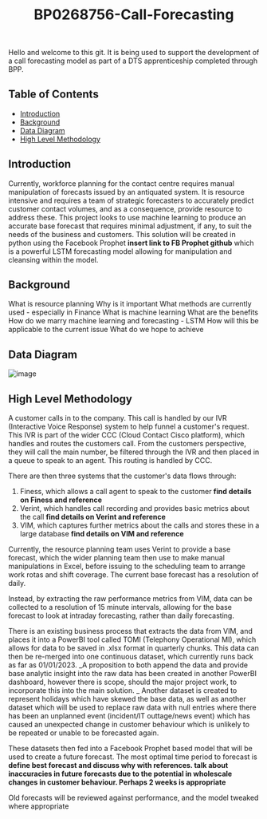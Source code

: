 # 




<h1 align="center"> BP0268756-Call-Forecasting </h1> <br>
<p align="center">
<!--   <a href="https://gitpoint.co/">
    <img alt="GitPoint" title="GitPoint" src="http://i.imgur.com/VShxJHs.png" width="450">
  </a> 
</p>

<p align="center">
  GitHub in your pocket. Built with React Native.
</p>

<p align="center">
  <a href="https://itunes.apple.com/us/app/gitpoint/id1251245162?mt=8">
    <img alt="Download on the App Store" title="App Store" src="http://i.imgur.com/0n2zqHD.png" width="140">
  </a>

  <a href="https://play.google.com/store/apps/details?id=com.gitpoint">
    <img alt="Get it on Google Play" title="Google Play" src="http://i.imgur.com/mtGRPuM.png" width="140">
  </a> -->
</p>

Hello and welcome to this git. It is being used to support the development of a call forecasting model as part of a DTS apprenticeship completed through BPP.

<!-- START doctoc generated TOC please keep comment here to allow auto update -->
<!-- DON'T EDIT THIS SECTION, INSTEAD RE-RUN doctoc TO UPDATE -->
## Table of Contents

- [Introduction](#introduction)
- [Background](#background)
- [Data Diagram](#data-diagram)
- [High Level Methodology](#high-level-methodology)
<!-- - [Contributors](#contributors)
- [Build Process](#build-process)
- [Backers](#backers-)
- [Sponsors](#sponsors-)
- [Acknowledgments](#acknowledgments) --!>

<!-- END doctoc generated TOC please keep comment here to allow auto update -->

## Introduction

Currently, workforce planning for the contact centre requires manual manipulation of forecasts issued by an antiquated system. It is resource intensive and requires a team of strategic forecasters to accurately predict customer contact volumes, and as a consequence, provide resource to address these. 
This project looks to use machine learning to produce an accurate base forecast that requires minimal adjustment, if any, to suit the needs of the business and customers. This solution will be created in python using the Facebook Prophet **insert link to FB Prophet github** which is a powerful LSTM forecasting model allowing for manipulation and cleansing within the model.

## Background 

What is resource planning
Why is it important
What methods are currently used - especially in Finance
What is machine learning
What are the benefits
How do we marry machine learning and forecasting - LSTM
How will this be applicable to the current issue
What do we hope to achieve

## Data Diagram

![image](https://github.com/user-attachments/assets/32690ffd-8735-4be1-a17c-01223ba29eeb)

## High Level Methodology

A customer calls in to the company. This call is handled by our IVR (Interactive Voice Response) system to help funnel a customer's request.
This IVR is part of the wider CCC (Cloud Contact Cisco platform), which handles and routes the customers call. From the customers perspective, they will call the main number, be filtered through the IVR and then placed in a queue to speak to an agent. This routing is handled by CCC. 

There are then three systems that the customer's data flows through:
1. Finess, which allows a call agent to speak to the customer **find details on Finess and reference**
2. Verint, which handles call recording and provides basic metrics about the call **find details on Verint and reference**
3. VIM, which captures further metrics about the calls and stores these in a large database **find details on VIM and reference**

Currently, the resource planning team uses Verint to provide a base forecast, which the wider planning team then use to make manual manipulations in Excel, before issuing to the scheduling team to arrange work rotas and shift coverage. The current base forecast has a resolution of daily.

Instead, by extracting the raw performance metrics from VIM, data can be collected to a resolution of 15 minute intervals, allowing for the base forecast to look at intraday forecasting, rather than daily forecasting. 

There is an existing business process that extracts the data from VIM, and places it into a PowerBI tool called TOMI (Telephony Operational MI), which allows for data to be saved in .xlsx format in quarterly chunks. This data can then be re-merged into one continuous dataset, which currently runs back as far as 01/01/2023. 
_A proposition to both append the data and provide base analytic insight into the raw data has been created in another PowerBI dashboard, however there is scope, should the major project work, to incorporate this into the main solution. _
Another dataset is created to represent holidays which have skewed the base data, as well as another dataset which will be used to replace raw data with null entries where there has been an unplanned event (incident/IT outtage/news event) which has caused an unexpected change in customer behaviour which is unlikely to be repeated or unable to be forecasted again.

These datasets then fed into a Facebook Prophet based model that will be used to create a future forecast. The most optimal time period to forecast is **define best forecast and discuss why with references. talk about inaccuracies in future forecasts due to the potential in wholescale changes in customer behaviour. Perhaps 2 weeks is appropriate**

Old forecasts will be reviewed against performance, and the model tweaked where appropriate



<!-- View repository and user information, control your notifications and even manage your issues and pull requests. Built with React Native, GitPoint is one of the most feature-rich unofficial GitHub clients that is 100% free.

**Available for both iOS and Android.**

<p align="center">
  <img src = "http://i.imgur.com/HowF6aM.png" width=350>
</p>

## Features

A few of the things you can do with GitPoint:

* View user activity feed
* Communicate on your issue and pull request conversations
* Close or lock issues
* Apply labels and assignees
* Review and merge pull requests
* Create new issues
* Star, watch and fork repositories
* Control your unread and participating notifications
* Easily search for any user or repository

<p align="center">
  <img src = "http://i.imgur.com/IkSnFRL.png" width=700>
</p>

<p align="center">
  <img src = "http://i.imgur.com/0iorG20.png" width=700>
</p>

## Feedback

Feel free to send us feedback on [Twitter](https://twitter.com/gitpointapp) or [file an issue](https://github.com/gitpoint/git-point/issues/new). Feature requests are always welcome. If you wish to contribute, please take a quick look at the [guidelines](./CONTRIBUTING.md)!

If there's anything you'd like to chat about, please feel free to join our [Gitter chat](https://gitter.im/git-point)!

## Contributors

This project follows the [all-contributors](https://github.com/kentcdodds/all-contributors) specification and is brought to you by these [awesome contributors](./CONTRIBUTORS.md).

## Build Process

- Follow the [React Native Guide](https://facebook.github.io/react-native/docs/getting-started.html) for getting started building a project with native code. **A Mac is required if you wish to develop for iOS.**
- Clone or download the repo
- `yarn` to install dependencies
- `yarn run link` to link react-native dependencies
- `yarn start:ios` to start the packager and run the app in the iOS simulator (`yarn start:ios:logger` will boot the application with [redux-logger](<https://github.com/evgenyrodionov/redux-logger>))
- `yarn start:android` to start the packager and run the app in the the Android device/emulator (`yarn start:android:logger` will boot the application with [redux-logger](https://github.com/evgenyrodionov/redux-logger))

Please take a look at the [contributing guidelines](./CONTRIBUTING.md) for a detailed process on how to build your application as well as troubleshooting information.

**Development Keys**: The `CLIENT_ID` and `CLIENT_SECRET` in `api/index.js` are for development purposes and do not represent the actual application keys. Feel free to use them or use a new set of keys by creating an [OAuth application](https://github.com/settings/applications/new) of your own. Set the "Authorization callback URL" to `gitpoint://welcome`.

## Backers [![Backers on Open Collective](https://opencollective.com/git-point/backers/badge.svg)](#backers)

Thank you to all our backers! 🙏 [[Become a backer](https://opencollective.com/git-point#backer)]

<a href="https://opencollective.com/git-point#backers" target="_blank"><img src="https://opencollective.com/git-point/backers.svg?width=890"></a>

## Sponsors [![Sponsors on Open Collective](https://opencollective.com/git-point/sponsors/badge.svg)](#sponsors)

Support this project by becoming a sponsor. Your logo will show up here with a link to your website. [[Become a sponsor](https://opencollective.com/git-point#sponsor)]

<a href="https://opencollective.com/git-point/sponsor/0/website" target="_blank"><img src="https://opencollective.com/git-point/sponsor/0/avatar.svg"></a>
<a href="https://opencollective.com/git-point/sponsor/1/website" target="_blank"><img src="https://opencollective.com/git-point/sponsor/1/avatar.svg"></a>
<a href="https://opencollective.com/git-point/sponsor/2/website" target="_blank"><img src="https://opencollective.com/git-point/sponsor/2/avatar.svg"></a>
<a href="https://opencollective.com/git-point/sponsor/3/website" target="_blank"><img src="https://opencollective.com/git-point/sponsor/3/avatar.svg"></a>
<a href="https://opencollective.com/git-point/sponsor/4/website" target="_blank"><img src="https://opencollective.com/git-point/sponsor/4/avatar.svg"></a>
<a href="https://opencollective.com/git-point/sponsor/5/website" target="_blank"><img src="https://opencollective.com/git-point/sponsor/5/avatar.svg"></a>
<a href="https://opencollective.com/git-point/sponsor/6/website" target="_blank"><img src="https://opencollective.com/git-point/sponsor/6/avatar.svg"></a>
<a href="https://opencollective.com/git-point/sponsor/7/website" target="_blank"><img src="https://opencollective.com/git-point/sponsor/7/avatar.svg"></a>
<a href="https://opencollective.com/git-point/sponsor/8/website" target="_blank"><img src="https://opencollective.com/git-point/sponsor/8/avatar.svg"></a>
<a href="https://opencollective.com/git-point/sponsor/9/website" target="_blank"><img src="https://opencollective.com/git-point/sponsor/9/avatar.svg"></a>

## Acknowledgments

Thanks to [JetBrains](https://www.jetbrains.com) for supporting us with a [free Open Source License](https://www.jetbrains.com/buy/opensource). --!>
